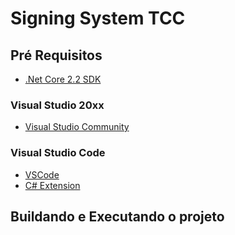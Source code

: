 # Signing System TCC

## Pré Requisitos
- [.Net Core 2.2 SDK](https://dotnet.microsoft.com/download/dotnet-core/2.2)

### Visual Studio 20xx
- [Visual Studio Community](https://visualstudio.microsoft.com/thank-you-downloading-visual-studio/?sku=Community&rel=16)

### Visual Studio Code
- [VSCode](https://code.visualstudio.com/Download)
- [C# Extension](https://marketplace.visualstudio.com/items?itemName=ms-vscode.csharp)

## Buildando e Executando o projeto




